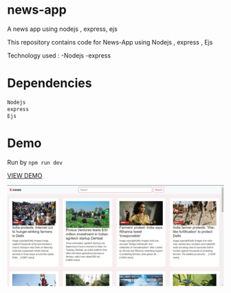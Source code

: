 # news-app
A news app using nodejs , express, ejs

This repository contains code for News-App using Nodejs , express , Ejs

Technology used : -Nodejs -express 

# Dependencies 

```
Nodejs
express
Ejs
```

# Demo

Run by ``` npm run dev  ```

[VIEW DEMO](https://x-news-app.herokuapp.com/)

![](image/image.jpg)
